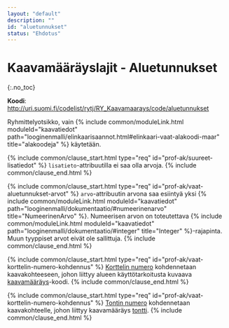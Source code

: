 ```yaml
---
layout: "default"
description: ""
id: "aluetunnukset"
status: "Ehdotus"
---
```

# Kaavamääräyslajit - Aluetunnukset
{:.no_toc}

**Koodi**: <http://uri.suomi.fi/codelist/rytj/RY_Kaavamaarays/code/aluetunnukset>

Ryhmittelyotsikko, vain {% include common/moduleLink.html moduleId="kaavatiedot" path="looginenmalli/elinkaarisaannot.html#elinkaari-vaat-alakoodi-maar" title="alakoodeja" %} käytetään.

{% include common/clause_start.html type="req" id="prof-ak/suureet-lisatiedot" %}
```lisatieto```-attribuutilla ei saa olla arvoja.
{% include common/clause_end.html %}

{% include common/clause_start.html type="req" id="prof-ak/vaat-aluetunnukset-arvot" %}
```arvo```-attribuutin arvona saa esiintyä yksi {% include common/moduleLink.html moduleId="kaavatiedot" path="looginenmalli/dokumentaatio/#numeerinenarvo" title="NumeerinenArvo" %}.  Numeerisen arvon on toteutettava {% include common/moduleLink.html moduleId="kaavatiedot" path="looginenmalli/dokumentaatio/#integer" title="Integer" %}-rajapinta. Muun tyyppiset arvot eivät ole sallittuja.
{% include common/clause_end.html %}

{% include common/clause_start.html type="req" id="prof-ak/vaat-korttelin-numero-kohdennus" %}
[Korttelin numero](<http://uri.suomi.fi/codelist/rytj/RY_Kaavamaarays/code/korttelinNumero>) kohdennetaan
 kaavakohteeseen, johon liittyy alueen käyttötarkoitusta kuvaava [kaavamääräys](http://uri.suomi.fi/codelist/rytj/RY_Kaavamaarays)-koodi.
{% include common/clause_end.html %}

{% include common/clause_start.html type="req" id="prof-ak/vaat-korttelin-numero-kohdennus" %}
[Tontin numero](<http://uri.suomi.fi/codelist/rytj/RY_Kaavamaarays/code/tontinNumero>) kohdennetaan kaavakohteelle, johon liittyy kaavamääräys [tontti](http://uri.suomi.fi/codelist/rytj/RY_KaavamaaraysLaji/code/tontti).
{% include common/clause_end.html %}